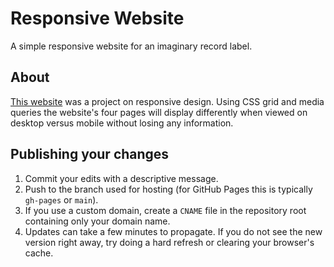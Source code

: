 # Responsive Website
A simple responsive website for an imaginary record label.

## About
[This website](https://taylorbotts.github.io/responsive-record-label-site/) was a project on responsive design. Using CSS grid and media queries the website's four pages will display differently when viewed on desktop versus mobile without losing any information.

## Publishing your changes
1. Commit your edits with a descriptive message.
2. Push to the branch used for hosting (for GitHub Pages this is typically `gh-pages` or `main`).
3. If you use a custom domain, create a `CNAME` file in the repository root containing only your domain name.
4. Updates can take a few minutes to propagate. If you do not see the new version right away, try doing a hard refresh or clearing your browser's cache.
